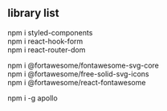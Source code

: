 ## library list

npm i styled-components  
npm i react-hook-form  
npm i react-router-dom

npm i @fortawesome/fontawesome-svg-core  
npm i @fortawesome/free-solid-svg-icons  
npm i @fortawesome/react-fontawesome

npm i -g apollo
